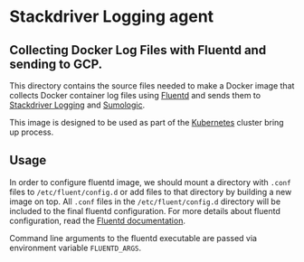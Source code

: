 # Stackdriver Logging agent

## Collecting Docker Log Files with Fluentd and sending to GCP.

This directory contains the source files needed to make a Docker image
that collects Docker container log files using [Fluentd][fluentd]
and sends them to [Stackdriver Logging][stackdriverLogging] and [Sumologic][sumologic].

This image is designed to be used as part of the [Kubernetes][kubernetes]
cluster bring up process.

## Usage

In order to configure fluentd image, we should mount a directory with `.conf`
files to `/etc/fluent/config.d` or add files to that directory by building
a new image on top. All `.conf` files in the `/etc/fluent/config.d` directory
will be included to the final fluentd configuration. For more details about
fluentd configuration, read the [Fluentd documentation][fluentdDocs].

Command line arguments to the fluentd executable are passed via environment
variable `FLUENTD_ARGS`.


[fluentd]: http://www.fluentd.org
[kubernetes]: https://github.com/kubernetes/kubernetes
[stackdriverLogging]: https://cloud.google.com/logging
[fluentdDocs]: http://docs.fluentd.org/articles/config-file
[sumologic-cloud-syslog]: https://github.com/acquia/fluent-plugin-sumologic-cloud-syslog
[sumologic]: https://www.sumologic.com
